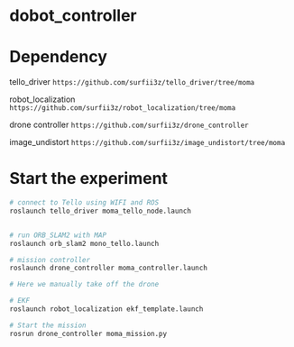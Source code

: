 # dobot_controller

# Dependency

tello_driver
`https://github.com/surfii3z/tello_driver/tree/moma`

robot_localization
`https://github.com/surfii3z/robot_localization/tree/moma`

drone controller
`https://github.com/surfii3z/drone_controller`

image_undistort
`https://github.com/surfii3z/image_undistort/tree/moma`


# Start the experiment
``` bash
# connect to Tello using WIFI and ROS
roslaunch tello_driver moma_tello_node.launch


# run ORB_SLAM2 with MAP
roslaunch orb_slam2 mono_tello.launch

# mission controller
roslaunch drone_controller moma_controller.launch

# Here we manually take off the drone

# EKF
roslaunch robot_localization ekf_template.launch

# Start the mission
rosrun drone_controller moma_mission.py
```
